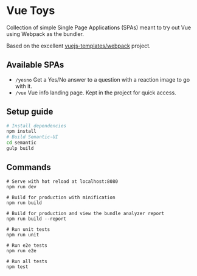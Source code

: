 # Vue Toys

Collection of simple Single Page Applications (SPAs) meant to try out Vue using
Webpack as the bundler.

Based on the excellent [vuejs-templates/webpack](https://github.com/vuejs-templates/webpack) project.

## Available SPAs

* ```/yesno``` Get a Yes/No answer to a question with a reaction image to go with it.
* ```/vue``` Vue info landing page. Kept in the project for quick access.

## Setup guide

``` bash
# Install dependencies
npm install
# Build Semantic-UI
cd semantic
gulp build
```

## Commands

```
# Serve with hot reload at localhost:8080
npm run dev

# Build for production with minification
npm run build

# Build for production and view the bundle analyzer report
npm run build --report

# Run unit tests
npm run unit

# Run e2e tests
npm run e2e

# Run all tests
npm test
```
